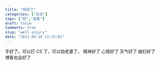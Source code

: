 ```yaml
---
title: "伤好了"
categories: ["日志"]
tags: ["好","痊愈"]
draft: false
Comments: true
slug: "well-injury"
date: "2011-05-10 13:15:01"
---
```


手好了，可以打 CS 了，可以抱老婆了。
精神好了
心情好了
天气好了
媳妇好了
博客也会好了

